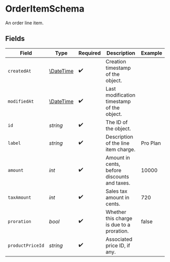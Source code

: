 # OrderItemSchema

An order line item.


## Fields

| Field                                                         | Type                                                          | Required                                                      | Description                                                   | Example                                                       |
| ------------------------------------------------------------- | ------------------------------------------------------------- | ------------------------------------------------------------- | ------------------------------------------------------------- | ------------------------------------------------------------- |
| `createdAt`                                                   | [\DateTime](https://www.php.net/manual/en/class.datetime.php) | :heavy_check_mark:                                            | Creation timestamp of the object.                             |                                                               |
| `modifiedAt`                                                  | [\DateTime](https://www.php.net/manual/en/class.datetime.php) | :heavy_check_mark:                                            | Last modification timestamp of the object.                    |                                                               |
| `id`                                                          | *string*                                                      | :heavy_check_mark:                                            | The ID of the object.                                         |                                                               |
| `label`                                                       | *string*                                                      | :heavy_check_mark:                                            | Description of the line item charge.                          | Pro Plan                                                      |
| `amount`                                                      | *int*                                                         | :heavy_check_mark:                                            | Amount in cents, before discounts and taxes.                  | 10000                                                         |
| `taxAmount`                                                   | *int*                                                         | :heavy_check_mark:                                            | Sales tax amount in cents.                                    | 720                                                           |
| `proration`                                                   | *bool*                                                        | :heavy_check_mark:                                            | Whether this charge is due to a proration.                    | false                                                         |
| `productPriceId`                                              | *string*                                                      | :heavy_check_mark:                                            | Associated price ID, if any.                                  |                                                               |
